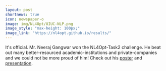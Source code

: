 ```yaml
---
layout: post
shortnews: true
icon: newspaper-o
image: img/NL4Opt/UIUC-NLP.png
image_style: "max-height: 100px;"
image_link: "https://nl4opt.github.io/results/"
---
```


It's official. Mr. Neeraj Gangwar won the NL4Opt-Task2 challenge. He beat out many better-resourced academic-institutions and private-companies and we could not be more proud of him! Check out his 
<a href="img/NL4Opt/nl4opt22_poster.pdf">poster</a>  and <a href="img/NL4Opt/nl4opt22_presentation.pdf">presentation</a>.

